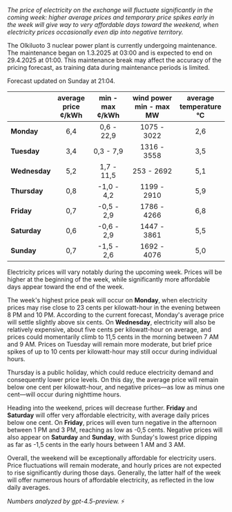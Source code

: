 *The price of electricity on the exchange will fluctuate significantly in the coming week: higher average prices and temporary price spikes early in the week will give way to very affordable days toward the weekend, when electricity prices occasionally even dip into negative territory.*

The Olkiluoto 3 nuclear power plant is currently undergoing maintenance. The maintenance began on 1.3.2025 at 03:00 and is expected to end on 29.4.2025 at 01:00. This maintenance break may affect the accuracy of the pricing forecast, as training data during maintenance periods is limited.

Forecast updated on Sunday at 21:04.

|          | average<br>price<br>¢/kWh | min - max<br>¢/kWh | wind power<br>min - max<br>MW | average<br>temperature<br>°C |
|:-------------|:----------------:|:----------------:|:-------------:|:-------------:|
| **Monday**    | 6,4 | 0,6 - 22,9 | 1075 - 3022 | 2,6 |
| **Tuesday**   | 3,4 | 0,3 - 7,9  | 1316 - 3558 | 3,5 |
| **Wednesday** | 5,2 | 1,7 - 11,5 | 253 - 2692  | 5,1 |
| **Thursday**  | 0,8 | -1,0 - 4,2 | 1199 - 2910 | 5,9 |
| **Friday**    | 0,7 | -0,5 - 2,9 | 1786 - 4266 | 6,8 |
| **Saturday**  | 0,6 | -0,6 - 2,9 | 1447 - 3861 | 5,5 |
| **Sunday**    | 0,7 | -1,5 - 2,6 | 1692 - 4076 | 5,0 |

Electricity prices will vary notably during the upcoming week. Prices will be higher at the beginning of the week, while significantly more affordable days appear toward the end of the week.

The week's highest price peak will occur on **Monday**, when electricity prices may rise close to 23 cents per kilowatt-hour in the evening between 8 PM and 10 PM. According to the current forecast, Monday's average price will settle slightly above six cents. On **Wednesday**, electricity will also be relatively expensive, about five cents per kilowatt-hour on average, and prices could momentarily climb to 11,5 cents in the morning between 7 AM and 9 AM. Prices on Tuesday will remain more moderate, but brief price spikes of up to 10 cents per kilowatt-hour may still occur during individual hours.

Thursday is a public holiday, which could reduce electricity demand and consequently lower price levels. On this day, the average price will remain below one cent per kilowatt-hour, and negative prices—as low as minus one cent—will occur during nighttime hours.

Heading into the weekend, prices will decrease further. **Friday** and **Saturday** will offer very affordable electricity, with average daily prices below one cent. On **Friday**, prices will even turn negative in the afternoon between 1 PM and 3 PM, reaching as low as -0,5 cents. Negative prices will also appear on **Saturday** and **Sunday**, with Sunday's lowest price dipping as far as -1,5 cents in the early hours between 1 AM and 3 AM.

Overall, the weekend will be exceptionally affordable for electricity users. Price fluctuations will remain moderate, and hourly prices are not expected to rise significantly during those days. Generally, the latter half of the week will offer numerous hours of affordable electricity, as reflected in the low daily averages.

*Numbers analyzed by gpt-4.5-preview.* ⚡
